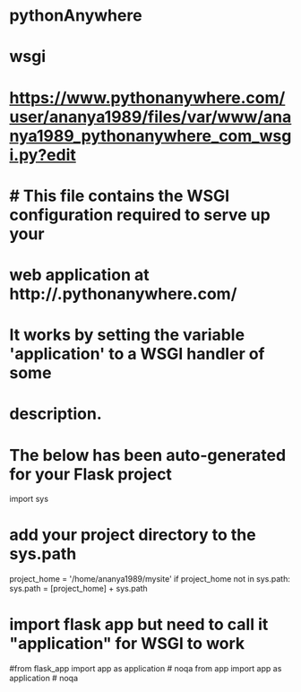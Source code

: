 # pythonAnywhere

# wsgi 
# https://www.pythonanywhere.com/user/ananya1989/files/var/www/ananya1989_pythonanywhere_com_wsgi.py?edit
# # This file contains the WSGI configuration required to serve up your
# web application at http://<your-username>.pythonanywhere.com/
# It works by setting the variable 'application' to a WSGI handler of some
# description.
#
# The below has been auto-generated for your Flask project

import sys

# add your project directory to the sys.path
project_home = '/home/ananya1989/mysite'
if project_home not in sys.path:
    sys.path = [project_home] + sys.path

# import flask app but need to call it "application" for WSGI to work
#from flask_app import app as application  # noqa
from app import app as application  # noqa